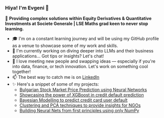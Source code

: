 ### Hiya! I'm Evgeni 👋

📍 **Providing complex solutions within Equity Derivatives & Quantitative Investments at Societe Generale | LSE Maths grad keen to never stop learning.**

- 🎓 I'm on a constant learning journey and will be using my GitHub profile as a venue to showcase some of my work and skills.
- 🌱 I'm currently working on diving deeper into LLMs and their business applications... Got tips or insights? Let's chat!
- 🤝 I love meeting new people and swapping ideas — especially if you're into data, finance, or tech innovation. Let's work on something cool together!
- 📫 The best way to catch me is on [LinkedIn](https://www.linkedin.com/in/evgeni-georgiev-7a70a8173/)
- ✨ Here's a snippet of some of my projects:
  - [Bulgarian Stock Market Price Prediction using Neural Networks](https://github.com/evgeni-g-georgiev/Bulgarian_Stock_Market_Price_Prediction)
  - [Showcasing the power of XGBoost in credit default prediction](https://github.com/evgeni-g-georgiev/XGBoost_Credit_Default_Model) 
  - [Bayesian Modelling to predict credit card user default](https://github.com/evgeni-g-georgiev/Bayesian-Credit-Card-Default-Model) 
  - [Clustering and PCA techniques to provide insights for NGOs](https://github.com/evgeni-g-georgiev/Clustering-and-PCA-for-advising-NGOs) 
  - [Building Neural Nets from first principles using only NumPy](https://github.com/evgeni-g-georgiev/Building-neural-networks-from-scratch) 


<!--
**evgeni-g-georgiev/evgeni-g-georgiev** is a ✨ _special_ ✨ repository because its `README.md` (this file) appears on your GitHub profile.

Here are some ideas to get you started:

- 🔭 I’m currently working on ...
- 🌱 I’m currently learning ...
- 👯 I’m looking to collaborate on ...
- 🤔 I’m looking for help with ...
- 💬 Ask me about ...
- 📫 How to reach me: ...
- 😄 Pronouns: ...
- ⚡ Fun fact: ...
-->
